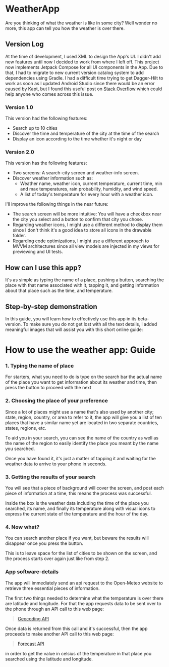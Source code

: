# WeatherApp
Are you thinking of what the weather is like in some city? Well wonder no more, this app can tell you how the weather is over there.

## Version Log
At the time of development, I used XML to design the App's UI. I didn't add new features until now I decided to work
from where I left off. This project now implements Jetpack Compose for all UI components in the App. Due to that, I had 
to migrate to new current version catalog system to add dependencies using Gradle. I had a difficult time trying to get 
Dagger-Hilt to work as soon as I updated Android Studio since there would be an error caused by Kapt, but I found this useful
post on [Stack Overflow](https://stackoverflow.com/questions/71525731/java-lang-illegalaccesserror-class-org-jetbrains-kotlin-kapt3-base-kaptcontext)
which could help anyone who comes across this issue.

### Version 1.0
This version had the following features:
* Search up to 10 cities
* Discover the time and temperature of the city at the time of the search
* Display an icon according to the time whether it's night or day

### Version 2.0
This version has the following features:
* Two screens: A search-city screen and weather-info screen.
* Discover weather information such as:
  * Weather name, weather icon, current temperature, current time, min and max temperatures, rain probability, humidity, and wind speed.
  * A list of today's temperature for every hour with a weather icon.

I'll improve the following things in the near future:
+ The search screen will be more intuitive: You will have a checkbox near the city you select and a button to confirm that city you chose.
+ Regarding weather icons, I might use a different method to display them since I don't think it's a good idea to store all icons in the drawable folder.
+ Regarding code optimizations, I might use a different approach to MVVM architectures since all view models are injected in my views for previewing and UI tests.

## How can I use this app?
It's as simple as typing the name of a place, pushing a button, searching the place with that name
associated with it, tapping it, and getting information about that place such as the time, and temperature.

## Step-by-step demonstration
In this guide, you will learn how to effectively use this app in its beta-version. To make sure you do not
get lost with all the text details, I added meaningful images that will assist you with this short online guide:

# How to use the weather app: Guide

### 1. Typing the name of place
For starters, what you need to do is type on the search bar the actual name of the place you want to get 
information about its weather and time, then press the button to proceed with the next 

### 2. Choosing the place of your preference
Since a lot of places might use a name that's also used by another city; state, region, country, or area to refer to it,
the app will give you a list of ten places that have a similar name yet are located in two separate countries, states, regions, etc.

To aid you in your search, you can see the name of the country as well as the name of the region to easily identify the place you meant by the name you searched.

Once you have found it, it's just a matter of tapping it and waiting for the weather data to arrive to your phone in seconds.

### 3. Getting the results of your search
You will see that a piece of background will cover the screen, 
and post each piece of information at a time, this means the process was successful.

Inside the box is the weather data including the time of the place you searched, its name, and finally
its temperature along with visual icons to express the current state of the temperature and the hour of the day.

### 4. Now what?
You can search another place if you want, but beware the results will disappear once you press the button.

This is to leave space for the list of cities to be shown on the screen, and the process starts over again 
just like from step 2.


### App software-details

The app will immediately send an 
api request to the Open-Meteo website
to retrieve three essential pieces of
information.

The first two things needed to determine
what the temperature is over there are
latitude and longitude. For that the app requests
data to be sent over to the phone through an API call
to this web page: 
>[Geocoding API](https://open-meteo.com/en/docs/geocoding-api)

Once data is returned from this call and it's successful, then the app proceeds to
make another API call to this web page:
>[Forecast API](https://open-meteo.com/en/docs) 

in order to get the value in celsius of the temperature in that place you searched 
using the latitude and longitude.



